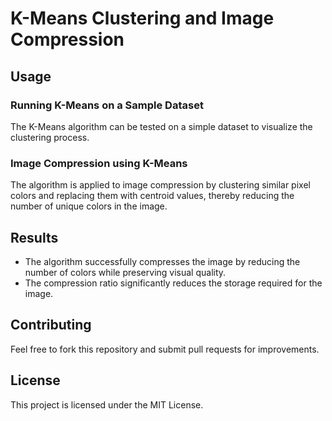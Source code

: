 # K-Means Clustering and Image Compression



## Usage
### Running K-Means on a Sample Dataset
The K-Means algorithm can be tested on a simple dataset to visualize the clustering process.

### Image Compression using K-Means
The algorithm is applied to image compression by clustering similar pixel colors and replacing them with centroid values, thereby reducing the number of unique colors in the image.

## Results
- The algorithm successfully compresses the image by reducing the number of colors while preserving visual quality.
- The compression ratio significantly reduces the storage required for the image.

## Contributing
Feel free to fork this repository and submit pull requests for improvements.

## License
This project is licensed under the MIT License.

